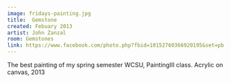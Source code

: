 ```yaml
---
image: fridays-painting.jpg
title:  Gemstone
created: Febuary 2013
artist: John Zanzal
room: Gemstones
link: https://www.facebook.com/photo.php?fbid=10152760366920195&set=pb.846910194.-2207520000..&type=3&theater
---
```


The best painting of my spring semester WCSU, PaintingIII class. Acrylic on canvas, 2013